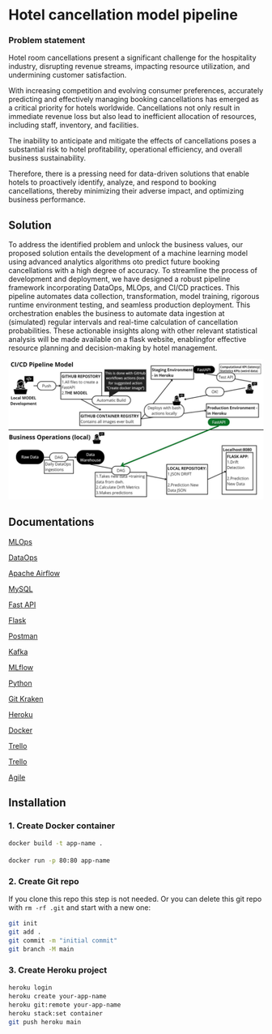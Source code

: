 # Hotel cancellation model pipeline

### Problem statement 

Hotel room cancellations present a significant challenge for the hospitality industry, disrupting revenue streams, impacting resource utilization, and undermining customer satisfaction. 

With increasing competition and evolving consumer preferences, accurately predicting and effectively managing booking cancellations has emerged as a critical priority for hotels worldwide. Cancellations not only result in immediate revenue loss but also lead to inefficient allocation of resources, including staff, inventory, and facilities.

The inability to anticipate and mitigate the effects of cancellations poses a substantial risk to hotel profitability, operational efficiency, and overall business sustainability. 

Therefore, there is a pressing need for data-driven solutions that enable hotels to proactively identify, analyze, and respond to booking cancellations, thereby minimizing their adverse impact, and optimizing business performance.


## Solution 

To address the identified problem and unlock the business values, our proposed solution entails the development of a machine learning model using advanced analytics algorithms oto predict future booking cancellations  with a high degree of accuracy. To streamline the process of development and deployment, we have designed a robust pipeline framework incorporating DataOps, MLOps, and CI/CD practices. This pipeline automates data collection, transformation, model training, rigorous runtime environment testing, and seamless production deployment. This orchestration enables the business to automate data ingestion at (simulated) regular intervals and real-time calculation of cancellation probabilities. These actionable insights along with other relevant statistical analysis will be made available on a flask website, enablingfor effective resource planning and decision-making by hotel management.

![alt text](Assets/image.JPG)



## Documentations

[MLOps](https://cloud.google.com/architecture/mlops-continuous-delivery-and-automation-pipelines-in-machine-learning)

[DataOps](https://docs.dataops.live/docs/about-dataops/)

[Apache Airflow](https://airflow.apache.org/docs/)

[MySQL](https://dev.mysql.com/doc/)

[Fast API](https://devdocs.io/fastapi/)

[Flask](https://flask.palletsprojects.com/en/3.0.x/)

[Postman](https://learning.postman.com/docs/publishing-your-api/documenting-your-api/)

[Kafka](https://kafka.apache.org/documentation/) 

[MLflow](https://www.run.ai/guides/machine-learning-operations/mlflow)

[Python](https://docs.python.org/3/)

[Git Kraken](https://www.gitkraken.com/)

[Heroku](https://devcenter.heroku.com/categories/reference)

[Docker](https://docker-docs.uclv.cu/)

[Trello](https://trello.com/guide)

[Trello](https://trello.com/guide)

[Agile](https://document360.com/blog/agile-documentation/)

## Installation

### 1. Create Docker container

```bash
docker build -t app-name .

docker run -p 80:80 app-name
```

### 2. Create Git repo

If you clone this repo this step is not needed. Or you can delete this git repo with `rm -rf .git` and start with a new one:

```bash
git init
git add .
git commit -m "initial commit"
git branch -M main
```

### 3. Create Heroku project

```bash
heroku login
heroku create your-app-name
heroku git:remote your-app-name
heroku stack:set container
git push heroku main
```
    
